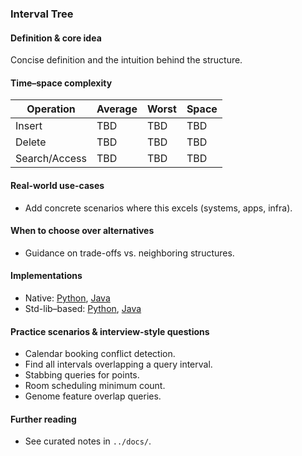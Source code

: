 ### Interval Tree

#### Definition & core idea
Concise definition and the intuition behind the structure.

#### Time–space complexity
| Operation | Average | Worst | Space |
|---|---|---|---|
| Insert | TBD | TBD | TBD |
| Delete | TBD | TBD | TBD |
| Search/Access | TBD | TBD | TBD |

#### Real-world use-cases
- Add concrete scenarios where this excels (systems, apps, infra).

#### When to choose over alternatives
- Guidance on trade-offs vs. neighboring structures.

#### Implementations
- Native: [Python](../python/native/interval_tree.py), [Java](../java/native/IntervalTree.java)
- Std-lib–based: [Python](../python/stdlib/interval_tree_std.py), [Java](../java/stdlib/IntervalTreeStd.java)

#### Practice scenarios & interview-style questions
- Calendar booking conflict detection.
- Find all intervals overlapping a query interval.
- Stabbing queries for points.
- Room scheduling minimum count.
- Genome feature overlap queries.

#### Further reading
- See curated notes in `../docs/`.
